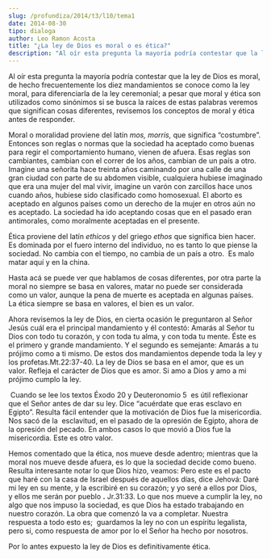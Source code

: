```yaml
---
slug: /profundiza/2014/t3/l10/tema1
date: 2014-08-30
tipo: dialoga
author: Leo Ramon Acosta
title: "¿La ley de Dios es moral o es ética?"
description: "Al oír esta pregunta la mayoría podría contestar que la ley de Dios es moral,  de hecho frecuentemente los diez mandamientos se conoce como la ley moral, para  diferenciarla de la ley ceremonial; a pesar que moral y ética son utilizados  como sinónimos si se busca la raíces de..."
---
```


Al oír esta pregunta la mayoría podría contestar que la ley de Dios es moral, de hecho frecuentemente los diez mandamientos se conoce como la ley moral, para diferenciarla de la ley ceremonial; a pesar que moral y ética son utilizados como sinónimos si se busca la raíces de estas palabras veremos que significan cosas diferentes, revisemos los conceptos de moral y ética antes de responder.

Moral o moralidad proviene del latín _mos, morris,_ que significa “costumbre”. Entonces son reglas o normas que la sociedad ha aceptado como buenas para regir el comportamiento humano, vienen de afuera. Esas reglas son cambiantes, cambian con el correr de los años, cambian de un país a otro. Imagine una señorita hace treinta años caminando por una calle de una gran ciudad con parte de su abdomen visible, cualquiera hubiese imaginado que era una mujer del mal vivir, imagine un varón con zarcillos hace unos cuando años, hubiese sido clasificado como homosexual. El aborto es aceptado en algunos países como un derecho de la mujer en otros aún no es aceptado. La sociedad ha ido aceptando cosas que en el pasado eran antimorales, como moralmente aceptadas en el presente.

Ética proviene del latín _ethicos_ y del griego _ethos_ que significa bien hacer. Es dominada por el fuero interno del individuo, no es tanto lo que piense la sociedad. No cambia con el tiempo, no cambia de un país a otro.  Es malo matar aquí y en la china.

Hasta acá se puede ver que hablamos de cosas diferentes, por otra parte la moral no siempre se basa en valores, matar no puede ser considerada como un valor, aunque la pena de muerte es aceptada en algunas países. La ética siempre se basa en valores, el bien es un valor.

Ahora revisemos la ley de Dios, en cierta ocasión le preguntaron al Señor Jesús cuál era el principal mandamiento y él contestó: Amarás al Señor tu Dios con todo tu corazón, y con toda tu alma, y con toda tu mente. Éste es el primero y grande mandamiento. Y el segundo es semejante: Amarás a tu prójimo como a ti mismo. De estos dos mandamientos depende toda la ley y los profetas.Mt.22:37-40. La ley de Dios se basa en el amor, que es un valor. Refleja el carácter de Dios que es amor. Si amo a Dios y amo a mi prójimo cumplo la ley.

 Cuando se lee los textos Éxodo 20 y Deuteronomio 5  es útil reflexionar que el Señor antes de dar su ley. Dice “acuérdate que eras esclavo en Egipto”. Resulta fácil entender que la motivación de Dios fue la misericordia. Nos sacó de la  esclavitud, en el pasado de la opresión de Egipto, ahora de la opresión del pecado. En ambos casos lo que movió a Dios fue la misericordia. Este es otro valor.

Hemos comentado que la ética, nos mueve desde adentro; mientras que la moral nos mueve desde afuera, es lo que la sociedad decide como bueno. Resulta interesante notar lo que Dios hizo, veamos: Pero este es el pacto que haré con la casa de Israel después de aquellos días, dice Jehová: Daré mi ley en su mente, y la escribiré en su corazón; y yo seré a ellos por Dios, y ellos me serán por pueblo **.** Jr.31:33. Lo que nos mueve a cumplir la ley, no algo que nos impuso la sociedad, es que Dios ha estado trabajando en nuestro corazón. La obra que comenzó la va a completar. Nuestra respuesta a todo esto es;  guardamos la ley no con un espíritu legalista, pero si, como respuesta de amor por lo el Señor ha hecho por nosotros.

Por lo antes expuesto la ley de Dios es definitivamente ética.
